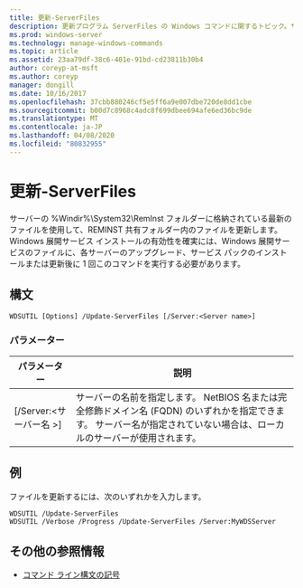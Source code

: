 ```yaml
---
title: 更新-ServerFiles
description: 更新プログラム ServerFiles の Windows コマンドに関するトピック。サーバーの%Windir%\System32\RemInst フォルダーに格納されている最新のファイルを使用して、REMINST 共有フォルダー内のファイルを更新します。
ms.prod: windows-server
ms.technology: manage-windows-commands
ms.topic: article
ms.assetid: 23aa79df-38c6-401e-91bd-cd23811b30b4
author: coreyp-at-msft
ms.author: coreyp
manager: dongill
ms.date: 10/16/2017
ms.openlocfilehash: 37cbb880246cf5e5ff6a9e007dbe720de8dd1cbe
ms.sourcegitcommit: b00d7c8968c4adc8f699dbee694afe6ed36bc9de
ms.translationtype: MT
ms.contentlocale: ja-JP
ms.lasthandoff: 04/08/2020
ms.locfileid: "80832955"
---
```

# <a name="update-serverfiles"></a>更新-ServerFiles

サーバーの %Windir%\System32\RemInst フォルダーに格納されている最新のファイルを使用して、REMINST 共有フォルダー内のファイルを更新します。 Windows 展開サービス インストールの有効性を確実には、Windows 展開サービスのファイルに、各サーバーのアップグレード、サービス パックのインストールまたは更新後に 1 回このコマンドを実行する必要があります。

## <a name="syntax"></a>構文

```
WDSUTIL [Options] /Update-ServerFiles [/Server:<Server name>]
```

### <a name="parameters"></a>パラメーター

|パラメーター|説明|
|---------|-----------|
|[/Server:\<サーバー名 >]|サーバーの名前を指定します。 NetBIOS 名または完全修飾ドメイン名 (FQDN) のいずれかを指定できます。 サーバー名が指定されていない場合は、ローカルのサーバーが使用されます。|

## <a name="examples"></a><a name=BKMK_examples></a>例

ファイルを更新するには、次のいずれかを入力します。
```
WDSUTIL /Update-ServerFiles
WDSUTIL /Verbose /Progress /Update-ServerFiles /Server:MyWDSServer
```

## <a name="additional-references"></a>その他の参照情報

- [コマンド ライン構文の記号](command-line-syntax-key.md)